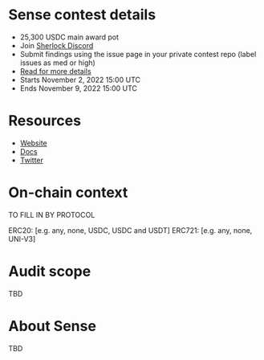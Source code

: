 # Sense contest details

- 25,300 USDC main award pot
- Join [Sherlock Discord](https://discord.gg/MABEWyASkp)
- Submit findings using the issue page in your private contest repo (label issues as med or high)
- [Read for more details](https://docs.sherlock.xyz/audits/watsons)
- Starts November 2, 2022 15:00 UTC
- Ends November 9, 2022 15:00 UTC

# Resources

- [Website](https://sense.finance/)
- [Docs](https://docs.sense.finance/)
- [Twitter](https://twitter.com/senseprotocol)

# On-chain context

TO FILL IN BY PROTOCOL

ERC20: [e.g. any, none, USDC, USDC and USDT]
ERC721: [e.g. any, none, UNI-V3]

# Audit scope

TBD

# About Sense

TBD
